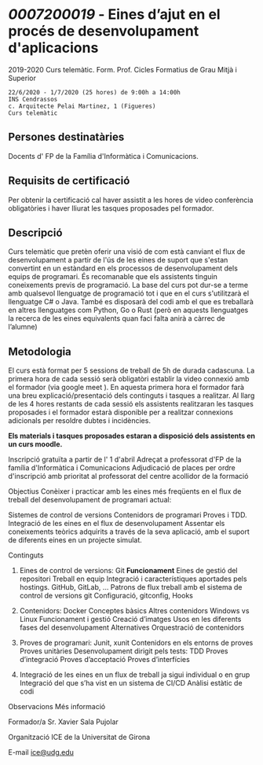 # *0007200019* - Eines d’ajut en el procés de desenvolupament d'aplicacions

2019-2020  	Curs telemàtic. Form. Prof. Cicles Formatius de Grau Mitjà i Superior

    22/6/2020 - 1/7/2020 (25 hores) de 9:00h a 14:00h
    INS Cendrassos
    c. Arquitecte Pelai Martinez, 1 (Figueres)
    Curs telemàtic
 	 
## Persones destinatàries

Docents d' FP de la Família d'Informàtica i Comunicacions.
 	 
## Requisits de certificació

Per obtenir la certificació cal haver assistit a les hores de video conferència obligatòries i haver lliurat les tasques proposades pel formador.
 	 
## Descripció

Curs telemàtic que pretèn oferir una visió de com està canviant el flux de desenvolupament a partir de l'ús de les eines de suport que s'estan convertint en un estàndard en els processos de desenvolupament dels equips de programari. És recomanable que els assistents tinguin coneixements previs de programació.
La base del curs pot dur-se a terme amb qualsevol llenguatge de programació tot i que en el curs s'utilitzarà el llenguatge C# o Java.
També es disposarà del codi amb el que es treballarà en altres llenguatges com Python, Go o Rust (però en aquests llenguatges la recerca de les eines equivalents quan faci falta anirà a càrrec de l’alumne)

## Metodologia

El curs està format per 5 sessions de treball de 5h de durada cadascuna.
La primera hora de cada sessió serà obligatòri establir la video connexió amb el formador (via google meet ). En aquesta primera hora el formador farà una breu explicació/presentació dels continguts i tasques a realitzar.
Al llarg de les 4 hores restants de cada sessió els assistents realitzaran les tasques proposades i el formador estarà disponible per a realitzar connexions adicionals per resoldre dubtes i incidències.

**Els materials i tasques proposades estaran a disposició dels assistents en un curs moodle.**


Inscripció gratuïta a partir de l' 1 d'abril
Adreçat a professorat d'FP de la família d'Informàtica i Comunicacions
Adjudicació de places per ordre d'inscripció amb prioritat al professorat del centre acollidor de la formació
 	 
Objectius  	Conèixer i practicar amb les eines més freqüents en el flux de treball del desenvolupament de programari actual:

Sistemes de control de versions
Contenidors de programari
Proves i TDD.
Integració de les eines en el flux de desenvolupament
Assentar els coneixements teòrics adquirits a través de la seva aplicació, amb el suport de diferents eines en un projecte simulat.
 	 
Continguts
1. Eines de control de versions: Git
    **Funcionament**
    Eines de gestió del repositori
    Treball en equip
    Integració i característiques aportades pels hostings. GitHub, GitLab, …
    Patrons de flux treball amb el sistema de control de versions git
    Configuració, gitconfig, Hooks

1. Contenidors: Docker
Conceptes bàsics
Altres contenidors
Windows vs Linux
Funcionament i gestió
Creació d’imatges
Usos en les diferents fases del desenvolupament
Alternatives
Orquestració de contenidors

3. Proves de programari: Junit, xunit
Contenidors en els entorns de proves
Proves unitàries
Desenvolupament dirigit pels tests: TDD
Proves d’integració
Proves d’acceptació
Proves d’interfícies

4. Integració de les eines en un flux de treball ja sigui individual o en grup
Integració del que s’ha vist en un sistema de CI/CD
Anàlisi estàtic de codi

 	 
Observacions  	Més informació

 	 
Formador/a  	Sr. Xavier Sala Pujolar
 	 
Organització  	ICE de la Universitat de Girona
 	 
E-mail  	ice@udg.edu
